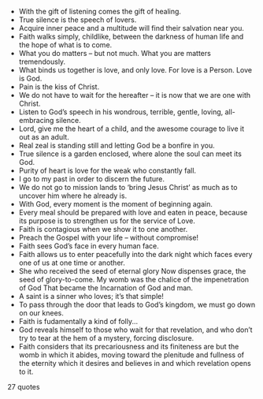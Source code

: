  - With the gift of listening comes the gift of healing.
 - True silence is the speech of lovers.
 - Acquire inner peace and a multitude will find their salvation near you.
 - Faith walks simply, childlike, between the darkness of human life and the hope of what is to come.
 - What you do matters – but not much. What you are matters tremendously.
 - What binds us together is love, and only love. For love is a Person. Love is God.
 - Pain is the kiss of Christ.
 - We do not have to wait for the hereafter – it is now that we are one with Christ.
 - Listen to God’s speech in his wondrous, terrible, gentle, loving, all-embracing silence.
 - Lord, give me the heart of a child, and the awesome courage to live it out as an adult.
 - Real zeal is standing still and letting God be a bonfire in you.
 - True silence is a garden enclosed, where alone the soul can meet its God.
 - Purity of heart is love for the weak who constantly fall.
 - I go to my past in order to discern the future.
 - We do not go to mission lands to ‘bring Jesus Christ’ as much as to uncover him where he already is.
 - With God, every moment is the moment of beginning again.
 - Every meal should be prepared with love and eaten in peace, because its purpose is to strengthen us for the service of Love.
 - Faith is contagious when we show it to one another.
 - Preach the Gospel with your life – without compromise!
 - Faith sees God’s face in every human face.
 - Faith allows us to enter peacefully into the dark night which faces every one of us at one time or another.
 - She who received the seed of eternal glory Now dispenses grace, the seed of glory-to-come. My womb was the chalice of the impenetration of God That became the Incarnation of God and man.
 - A saint is a sinner who loves; it’s that simple!
 - To pass through the door that leads to God’s kingdom, we must go down on our knees.
 - Faith is fudamentally a kind of folly...
 - God reveals himself to those who wait for that revelation, and who don’t try to tear at the hem of a mystery, forcing disclosure.
 - Faith considers that its precariousness and its finiteness are but the womb in which it abides, moving toward the plenitude and fullness of the eternity which it desires and believes in and which revelation opens to it.

27 quotes